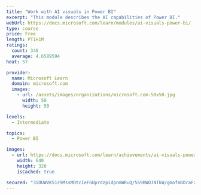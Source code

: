 ```yaml
---
title: "Work with AI visuals in Power BI"
excerpt: "This module describes the AI capabilities of Power BI."
webUrl: https://docs.microsoft.com/learn/modules/ai-visuals-power-bi/
type: course
price: Free
length: PT1H1M
ratings:
  count: 346
  average: 4.6589594
heat: 57

provider:
  name: Microsoft Learn
  domain: microsoft.com
  images:
    - url: /assets/images/organizations/microsoft.com-50x50.jpg
      width: 50
      height: 50

levels:
  - Intermediate

topics:
  - Power BI

images:
  - url: https://docs.microsoft.com/learn/achievements/ai-visuals-power-bi-social.png
    width: 640
    height: 320
    isCached: true

secured: "3iOUWVKS1r9MssMOtcIeFGUprdzpidpnmWRuQ/5S9BWOJNTkW/gmofmbDraFzVFQt3+wp7AkD26O+f1t3/mc4b/BGYdaWNncag1DEq+RMw2uiwG3WEZBCQM4oPdgj4F10yXDdeSsTlixl0hqbV3uay9s3NFk1QxfNL9Lhy9TIl+1wmLVqCXShaWKb/Hxk8fFt9HM2KcOPl1gws2Mes7VmK8c8Jfi44I2FjbltMFui+eUd0VcwgfnZrmq+fqtNLx97Tar3VZL2CGK444wSOmmLv1yITwUcRioT1/+1EUnanJIk6NzYPBXvIuTZyRE3Ez3S3TjUqH6jCKw2milg1182yOLJZYLZGycmOnmmgfpik+lXq0QCwNkPvawsQadIdH/5/flXjF9q7nrgckCwprvs7f5CCwUzJwL4AIdLo7gWNI=;4RF3uU5ckNlFrAqj6fdVbQ=="
---
```


